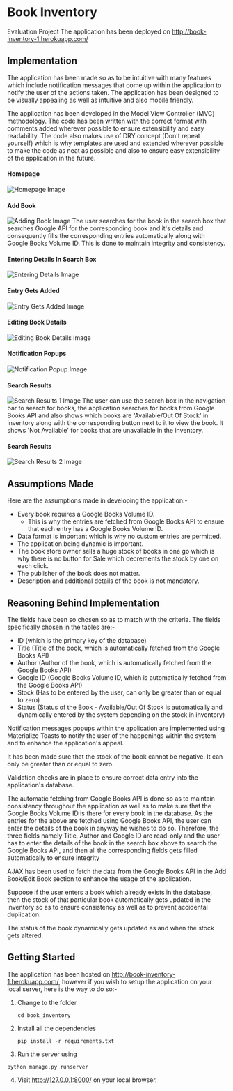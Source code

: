 # Book Inventory
Evaluation Project
The application has been deployed on http://book-inventory-1.herokuapp.com/

## Implementation
The application has been made so as to be intuitive with many features which include notification messages that come up within the application to notify the user of the actions taken. The application has been designed to be visually appealing as well as intuitive and also mobile friendly.

The application has been developed in the Model View Controller (MVC) methodology. The code has been written with the correct format with comments added wherever possible to ensure extensibility and easy readability.
The code also makes use of DRY concept (Don't repeat yourself) which is why templates are used and extended wherever possible to make the code as neat as possible and also to ensure easy extensibility of the application in the future.

#### Homepage
![Homepage Image](/Screenshots/Homepage.png?raw=true "Homepage")

#### Add Book
![Adding Book Image](/Screenshots/Adding_Book.png?raw=true "Homepage")
The user searches for the book in the search box that searches Google API for the corresponding book and it's details and consequently fills the corresponding entries automatically along with Google Books Volume ID. This is done to maintain integrity and consistency.

#### Entering Details In Search Box
![Entering Details Image](/Screenshots/Entering_Details.png?raw=true "Homepage")

#### Entry Gets Added 
![Entry Gets Added Image](/Screenshots/Entry_Gets_Added.png?raw=true "Homepage")

#### Editing Book Details
![Editing Book Details Image](/Screenshots/Editing_Book_Details.png?raw=true "Homepage")

#### Notification Popups
![Notification Popup Image](/Screenshots/Notification_Popup.png?raw=true "Homepage")

#### Search Results
![Search Results 1 Image](/Screenshots/Search_Results_1.png?raw=true "Homepage")
The user can use the search box in the navigation bar to search for books, the application searches for books from Google Books API and also shows which books are 'Available/Out Of Stock' in inventory along with the corresponding button next to it to view the book.
It shows 'Not Available' for books that are unavailable in the inventory.

#### Search Results
![Search Results 2 Image](/Screenshots/Search_Results_2.png?raw=true "Homepage")

## Assumptions Made
Here are the assumptions made in developing the application:-
  - Every book requires a Google Books Volume ID.
      - This is why the entries are fetched from Google Books API to ensure that each entry has a Google Books Volume ID.
  - Data format is important which is why no custom entries are permitted.
  - The application being dynamic is important.
  - The book store owner sells a huge stock of books in one go which is why there is no button for Sale which decrements the stock by one on each click.
  - The publisher of the book does not matter.
  - Description and additional details of the book is not mandatory.
  
## Reasoning Behind Implementation
The fields have been so chosen so as to match with the criteria. The fields specifically chosen in the tables are:- 
  - ID (which is the primary key of the database)
  - Title (Title of the book, which is automatically fetched from the Google Books API)
  - Author (Author of the book, which is automatically fetched from the Google Books API)
  - Google ID (Google Books Volume ID, which is automatically fetched from the Google Books API)
  - Stock (Has to be entered by the user, can only be greater than or equal to zero)
  - Status (Status of the Book - Available/Out Of Stock is automatically and dynamically entered by the system depending on the stock in inventory)

Notification messages popups within the application are implemented using Materialize Toasts to notify the user of the happenings within the system and to enhance the application's appeal.

It has been made sure that the stock of the book cannot be negative. It can only be greater than or equal to zero.

Validation checks are in place to ensure correct data entry into the application's database.

The automatic fetching from Google Books API is done so as to maintain consistency throughout the application as well as to make sure that the Google Books Volume ID is there for every book in the database.
As the entries for the above are fetched using Google Books API, the user can enter the details of the book in anyway he wishes to do so. 
Therefore, the three fields namely Title, Author and Google ID are read-only and the user has to enter the details of the book in the search box above to search the Google Books API, and then all the corresponding fields gets filled automatically to ensure integrity

AJAX has been used to fetch the data from the Google Books API in the Add Book/Edit Book section to enhance the usage of the application.

Suppose if the user enters a book which already exists in the database, then the stock of that particular book automatically gets updated in the inventory so as to ensure consistency as well as to prevent accidental duplication.

The status of the book dynamically gets updated as and when the stock gets altered.

## Getting Started 
The application has been hosted on http://book-inventory-1.herokuapp.com/, however if you wish to setup the application on your local server, here is the way to do so:-
1. Change to the folder
    ```
    cd book_inventory
    ```

2. Install all the dependencies
    ```
    pip install -r requirements.txt
    ```
3. Run the server using
  ```
  python manage.py runserver
  ```
4. Visit http://127.0.0.1:8000/ on your local browser.

